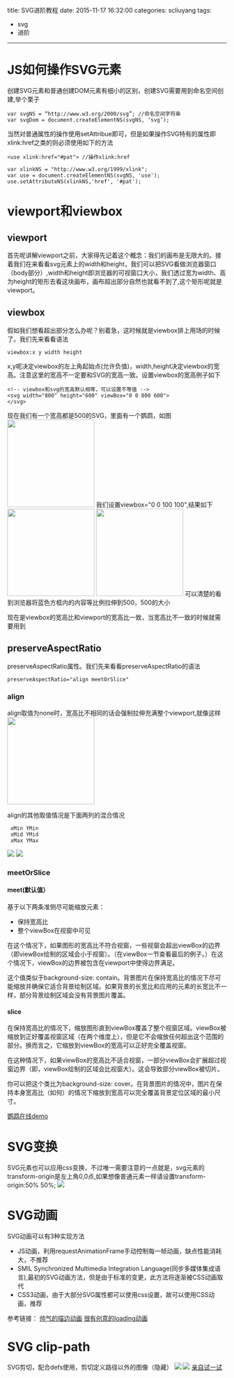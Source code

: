 title: SVG进阶教程
date: 2015-11-17 16:32:00
categories: scliuyang
tags:
- svg
- 进阶
---
# JS如何操作SVG元素

创建SVG元素和普通创建DOM元素有细小的区别，创建SVG需要用到命名空间创建,举个栗子  

```
var svgNS = “http://www.w3.org/2000/svg”; //命名空间字符串var svgDom = document.createElementNS(svgNS, ‘svg’);
```
<!--more-->
当然对普通属性的操作使用setAttribue即可，但是如果操作SVG特有的属性即xlink:href之类的则必须使用如下的方法

```
<use xlink:href="#pat"> //操作xlink:hrefvar xlinkNS = "http://www.w3.org/1999/xlink";var use = document.createElementNS(svgNS, 'use');use.setAttributeNS(xlinkNS,'href', '#pat');
```
# viewport和viewbox

## viewport

首先呢讲解viewport之前，大家得先记着这个概念：我们的画布是无限大的。接着我们在来看看svg元素上的width和height，我们可以把SVG看做浏览器窗口（body部分）,width和height即浏览器的可视窗口大小，我们透过宽为width、高为height的矩形去看这块画布，画布超出部分自然也就看不到了,这个矩形呢就是viewport。
## viewbox

假如我们想看超出部分怎么办呢？别着急，这时候就是viewbox排上用场的时候了。我们先来看看语法

```
viewbox:x y width height
```
x,y呢决定viewbox的左上角起始点(允许负值)，width,height决定viewbox的宽高。注意这里的宽高不一定要和SVG的宽高一致。设置viewbox的宽高例子如下

```
<!-- viewbox和svg的宽高默认相等，可以设置不等值 -->
<svg width="800" height="600" viewBox="0 0 800 600"> 
</svg>
```
现在我们有一个宽高都是500的SVG，里面有一个鹦鹉，如图
<img src="/blog/uploads/svg-advance/svg-1.png" style="width:200px;height:200px;">
我们设置viewbox="0 0 100 100",结果如下
<img src="/blog/uploads/svg-advance/svg-2.png" style="width:200px;height:200px;">
<img src="/blog/uploads/svg-advance/svg-3.png" style="width:200px;height:200px;">
可以清楚的看到浏览器将蓝色方框内的内容等比例拉伸到500，500的大小

现在是viewbox的宽高比和viewport的宽高比一致，当宽高比不一致的时候就需要用到
## preserveAspectRatio

preserveAspectRatio属性。我们先来看看preserveAspectRatio的语法

```
preserveAspectRatio="align meetOrSlice"
```
### align

align取值为none时，宽高比不相同的话会强制拉伸充满整个viewport,就像这样
<img src="/blog/uploads/svg-advance/svg-5.png" style="height:200px;">

align的其他取值情况是下面两列的混合情况

```
 xMin YMin
 xMid YMid
 xMax YMax

```
<img src="/blog/uploads/svg-advance/svg-6.jpg" >
<img src="/blog/uploads/svg-advance/svg-7.jpg" >

### meetOrSlice

#### meet(默认值）

基于以下两条准侧尽可能缩放元素： 

- 保持宽高比
- 整个viewBox在视窗中可见  

在这个情况下，如果图形的宽高比不符合视窗，一些视窗会超出viewBox的边界（即viewBox绘制的区域会小于视窗）。（在viewBox一节查看最后的例子。）在这个情况下，viewBox的边界被包含在viewport中使得边界满足。

这个值类似于background-size: contain。背景图片在保持宽高比的情况下尽可能缩放并确保它适合背景绘制区域。如果背景的长宽比和应用的元素的长宽比不一样，部分背景绘制区域会没有背景图片覆盖。

#### slice

在保持宽高比的情况下，缩放图形直到viewBox覆盖了整个视窗区域。viewBox被缩放到正好覆盖视窗区域（在两个维度上），但是它不会缩放任何超出这个范围的部分。换而言之，它缩放到viewBox的宽高可以正好完全覆盖视窗。

在这种情况下，如果viewBox的宽高比不适合视窗，一部分viewBox会扩展超过视窗边界（即，viewBox绘制的区域会比视窗大）。这会导致部分viewBox被切片。

你可以把这个类比为background-size: cover。在背景图片的情况中，图片在保持本身宽高比（如何）的情况下缩放到宽高可以完全覆盖背景定位区域的最小尺寸。

[鹦鹉在线demo](http://sarasoueidan.com/demos/interactive-svg-coordinate-system/index.html)

# SVG变换

SVG元素也可以应用css变换，不过唯一需要注意的一点就是，svg元素的transform-origin是左上角0,0点,如果想像普通元素一样请设置transform-origin:50% 50%;
<img src="/blog/uploads/svg-advance/svg-8.png" >
 
# SVG动画

SVG动画可以有3种实现方法  

- JS动画，利用requestAnimationFrame手动控制每一帧动画，缺点性能消耗大，不推荐
- SMIL Synchronized Multimedia Integration Language(同步多媒体集成语言),最初的SVG动画方法，但是由于标准的变更，此方法将逐渐被CSS动画取代
- CSS3动画，由于大部分SVG属性都可以使用css设置，故可以使用CSS动画，推荐

参考链接：
[帅气的描边动画](http://www.webhek.com/animated-line-drawing-in-svg)
[很有创意的loading动画](http://www.oxxostudio.tw/articles/201407/svg-progress-bar.html)# SVG clip-path

SVG剪切，配合defs使用，剪切定义路径以外的图像（隐藏）
<img  src="/blog/uploads/svg-advance/svg-9.png"><img  src="/blog/uploads/svg-advance/svg-10.png">
[亲自试一试](http://jsbin.com/kigiqidoze/edit?html,js,output)